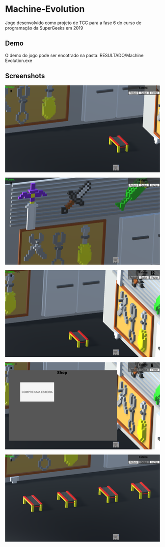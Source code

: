 # Machine-Evolution
Jogo desenvolvido como projeto de TCC para a fase 6 do curso de programação da SuperGeeks em 2019

## Demo
O demo do jogo pode ser encotrado na pasta:
RESULTADO/Machine Evolution.exe

## Screenshots
![Iamgem área central](https://github.com/RafaelBBorring/Machine-Evolution/blob/master/SCREENS/Captura%20de%20Tela%20(245).png?raw=true)

![Detalhe parede fundo](https://github.com/RafaelBBorring/Machine-Evolution/blob/master/SCREENS/Captura%20de%20Tela%20(246).png?raw=true)

![Detalhe parede lateral](https://github.com/RafaelBBorring/Machine-Evolution/blob/master/SCREENS/Captura%20de%20Tela%20(247).png?raw=true)

![shop](https://github.com/RafaelBBorring/Machine-Evolution/blob/master/SCREENS/Captura%20de%20Tela%20(248).png?raw=true)

![Esteiras](https://github.com/RafaelBBorring/Machine-Evolution/blob/master/SCREENS/Captura%20de%20Tela%20(249).png?raw=true)